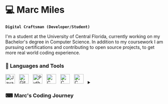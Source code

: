 # 💻 Marc Miles

**`Digital Craftsman (Developer/Student)`**

I'm a student at the University of Central Florida, currently working on my Bachelor's degree in Computer Science. In addition to my coursework I am pursuing certifications and contributing to open source projects, to get more real world coding experience.

### 🧰 Languages and Tools
<img align="left" alt="Java" width="30px" style="padding-right:10px;" src="https://cdn.jsdelivr.net/gh/devicons/devicon/icons/java/java-original.svg"/>
<img align="left" alt="Git" width="30px" style="padding-right:10px;" src="https://cdn.jsdelivr.net/gh/devicons/devicon/icons/git/git-original.svg" />
<img align="left" alt="Python" width="30px" style="padding-right:10px;" src="https://cdn.jsdelivr.net/gh/devicons/devicon/icons/python/python-plain.svg" />
<img align="left" alt="C" width="30px" style="padding-right:10px;" src="https://cdn.jsdelivr.net/gh/devicons/devicon/icons/c/c-plain.svg" />
<img align="left" alt="C" width="30px" style="padding-right:10px;" src="https://cdn.jsdelivr.net/gh/devicons/devicon/icons/html5/html5-original.svg" />
<img align="left" alt="C" width="30px" style="padding-right:10px;" src="https://cdn.jsdelivr.net/gh/devicons/devicon/icons/css3/css3-original.svg" />
<br>


<details>
 <summary><h3> ⌨ Marc's Coding Journey</h3></summary>
   My coding journey began during my senior year of high school when I was uncertain about my college and career path. None of the options I explored seemed to align with my aspirations. Then, one day, I stumbled upon a website that demystified programming and introduced me to the exciting world of coding-related careers. This discovery ignited a passion within me, and I devoted a significant portion of my free time to self-learning Python and absorbing as much coding knowledge as possible.

As I embarked on my college journey, I officially declared myself a computer science student, and ever since, my enthusiasm for coding has been unwavering. While coding, as well as the related coursework, can be challenging at times, the sense of fulfillment it brings is immeasurable. I eagerly anticipate the continuation of my journey, where I aim to enhance my skills and delve into new areas of knowledge within the field of programming.
<!--
**mlm-coding/mlm-coding** is a ✨ _special_ ✨ repository because its `README.md` (this file) appears on your GitHub profile.

Here are some ideas to get you started:

- 🔭 I’m currently working on ...
- 🌱 I’m currently learning ...
- 👯 I’m looking to collaborate on ...
- 🤔 I’m looking for help with ...
- 💬 Ask me about ...
- 📫 How to reach me: ...
- 😄 Pronouns: ...
- ⚡ Fun fact: ...
-->

